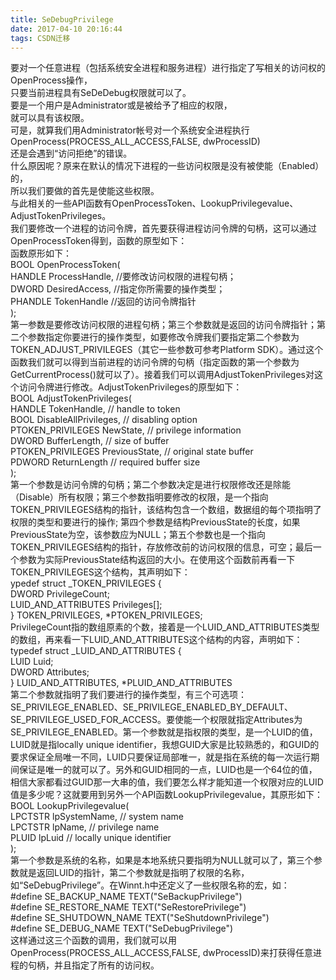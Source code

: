 ```yaml
---
title: SeDebugPrivilege
date: 2017-04-10 20:16:44
tags: CSDN迁移
---
```

   要对一个任意进程（包括系统安全进程和服务进程）进行指定了写相关的访问权的OpenProcess操作，  
 只要当前进程具有SeDeDebug权限就可以了。  
 要是一个用户是Administrator或是被给予了相应的权限，  
 就可以具有该权限。  
 可是，就算我们用Administrator帐号对一个系统安全进程执行OpenProcess(PROCESS_ALL_ACCESS,FALSE, dwProcessID)  
 还是会遇到“访问拒绝”的错误。  
 什么原因呢？原来在默认的情况下进程的一些访问权限是没有被使能（Enabled）的，  
 所以我们要做的首先是使能这些权限。  
 与此相关的一些API函数有OpenProcessToken、LookupPrivilegevalue、AdjustTokenPrivileges。  
 我们要修改一个进程的访问令牌，首先要获得进程访问令牌的句柄，这可以通过OpenProcessToken得到，函数的原型如下：  
 函数原形如下：  
 BOOL OpenProcessToken(  
 HANDLE ProcessHandle, //要修改访问权限的进程句柄；  
 DWORD DesiredAccess, //指定你所需要的操作类型；  
 PHANDLE TokenHandle //返回的访问令牌指针  
 );  
 第一参数是要修改访问权限的进程句柄；第三个参数就是返回的访问令牌指针；第二个参数指定你要进行的操作类型，如要修改令牌我们要指定第二个参数为TOKEN_ADJUST_PRIVILEGES（其它一些参数可参考Platform SDK）。通过这个函数我们就可以得到当前进程的访问令牌的句柄（指定函数的第一个参数为GetCurrentProcess()就可以了）。接着我们可以调用AdjustTokenPrivileges对这个访问令牌进行修改。AdjustTokenPrivileges的原型如下：  
 BOOL AdjustTokenPrivileges(  
 HANDLE TokenHandle, // handle to token  
 BOOL DisableAllPrivileges, // disabling option  
 PTOKEN_PRIVILEGES NewState, // privilege information  
 DWORD BufferLength, // size of buffer  
 PTOKEN_PRIVILEGES PreviousState, // original state buffer  
 PDWORD ReturnLength // required buffer size  
 );  
 第一个参数是访问令牌的句柄；第二个参数决定是进行权限修改还是除能（Disable）所有权限；第三个参数指明要修改的权限，是一个指向TOKEN_PRIVILEGES结构的指针，该结构包含一个数组，数据组的每个项指明了权限的类型和要进行的操作; 第四个参数是结构PreviousState的长度，如果PreviousState为空，该参数应为NULL；第五个参数也是一个指向TOKEN_PRIVILEGES结构的指针，存放修改前的访问权限的信息，可空；最后一个参数为实际PreviousState结构返回的大小。在使用这个函数前再看一下TOKEN_PRIVILEGES这个结构，其声明如下：  
 ypedef struct _TOKEN_PRIVILEGES {   
 DWORD PrivilegeCount;   
 LUID_AND_ATTRIBUTES Privileges[];   
 } TOKEN_PRIVILEGES, *PTOKEN_PRIVILEGES;   
 PrivilegeCount指的数组原素的个数，接着是一个LUID_AND_ATTRIBUTES类型的数组，再来看一下LUID_AND_ATTRIBUTES这个结构的内容，声明如下：  
 typedef struct _LUID_AND_ATTRIBUTES {   
 LUID Luid;   
 DWORD Attributes;   
 } LUID_AND_ATTRIBUTES, *PLUID_AND_ATTRIBUTES  
 第二个参数就指明了我们要进行的操作类型，有三个可选项： SE_PRIVILEGE_ENABLED、SE_PRIVILEGE_ENABLED_BY_DEFAULT、SE_PRIVILEGE_USED_FOR_ACCESS。要使能一个权限就指定Attributes为SE_PRIVILEGE_ENABLED。第一个参数就是指权限的类型，是一个LUID的值，LUID就是指locally unique identifier，我想GUID大家是比较熟悉的，和GUID的要求保证全局唯一不同，LUID只要保证局部唯一，就是指在系统的每一次运行期间保证是唯一的就可以了。另外和GUID相同的一点，LUID也是一个64位的值，相信大家都看过GUID那一大串的值，我们要怎么样才能知道一个权限对应的LUID值是多少呢？这就要用到另外一个API函数LookupPrivilegevalue，其原形如下：  
 BOOL LookupPrivilegevalue(  
 LPCTSTR lpSystemName, // system name  
 LPCTSTR lpName, // privilege name  
 PLUID lpLuid // locally unique identifier  
 );  
 第一个参数是系统的名称，如果是本地系统只要指明为NULL就可以了，第三个参数就是返回LUID的指针，第二个参数就是指明了权限的名称，如“SeDebugPrivilege”。在Winnt.h中还定义了一些权限名称的宏，如：  
 #define SE_BACKUP_NAME TEXT("SeBackupPrivilege")  
 #define SE_RESTORE_NAME TEXT("SeRestorePrivilege")  
 #define SE_SHUTDOWN_NAME TEXT("SeShutdownPrivilege")  
 #define SE_DEBUG_NAME TEXT("SeDebugPrivilege")  
 这样通过这三个函数的调用，我们就可以用OpenProcess(PROCESS_ALL_ACCESS,FALSE, dwProcessID)来打获得任意进程的句柄，并且指定了所有的访问权。   
 